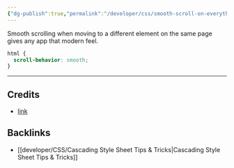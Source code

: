 ```yaml
---
{"dg-publish":true,"permalink":"/developer/css/smooth-scroll-on-everything/","dgPassFrontmatter":true}
---
```


Smooth scrolling when moving to a different element on the same page gives any app that modern feel.

```css
html {
  scroll-behavior: smooth;
}
```

---
## Credits
- [link](https://www.w3schools.com/howto/howto_css_smooth_scroll.asp#section1)

## Backlinks
- [[developer/CSS/Cascading Style Sheet Tips & Tricks\|Cascading Style Sheet Tips & Tricks]]